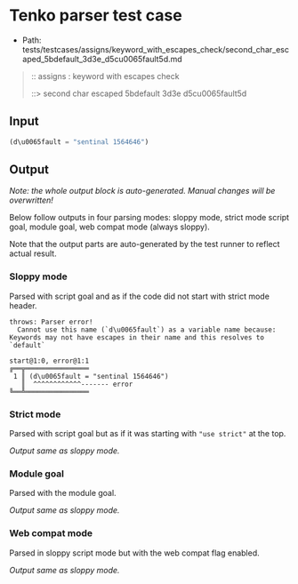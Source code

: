 # Tenko parser test case

- Path: tests/testcases/assigns/keyword_with_escapes_check/second_char_escaped_5bdefault_3d3e_d5cu0065fault5d.md

> :: assigns : keyword with escapes check
>
> ::> second char escaped 5bdefault 3d3e d5cu0065fault5d

## Input

`````js
(d\u0065fault = "sentinal 1564646")
`````

## Output

_Note: the whole output block is auto-generated. Manual changes will be overwritten!_

Below follow outputs in four parsing modes: sloppy mode, strict mode script goal, module goal, web compat mode (always sloppy).

Note that the output parts are auto-generated by the test runner to reflect actual result.

### Sloppy mode

Parsed with script goal and as if the code did not start with strict mode header.

`````
throws: Parser error!
  Cannot use this name (`d\u0065fault`) as a variable name because: Keywords may not have escapes in their name and this resolves to `default`

start@1:0, error@1:1
╔══╦════════════════
 1 ║ (d\u0065fault = "sentinal 1564646")
   ║  ^^^^^^^^^^^^------- error
╚══╩════════════════

`````

### Strict mode

Parsed with script goal but as if it was starting with `"use strict"` at the top.

_Output same as sloppy mode._

### Module goal

Parsed with the module goal.

_Output same as sloppy mode._

### Web compat mode

Parsed in sloppy script mode but with the web compat flag enabled.

_Output same as sloppy mode._
